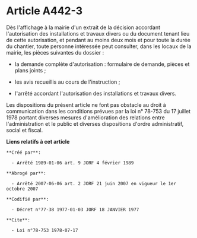 # Article A442-3

Dès l'affichage à la mairie d'un extrait de la décision accordant l'autorisation des installations et travaux divers ou du
document tenant lieu de cette autorisation, et pendant au moins deux mois et pour toute la durée du chantier, toute personne
intéressée peut consulter, dans les locaux de la mairie, les pièces suivantes du dossier :

- la demande complète d'autorisation : formulaire de demande, pièces et plans joints ;

- les avis recueillis au cours de l'instruction ;

- l'arrêté accordant l'autorisation des installations et travaux divers.

Les dispositions du présent article ne font pas obstacle au droit à communication dans les conditions prévues par la loi n°
78-753 du 17 juillet 1978 portant diverses mesures d'amélioration des relations entre l'administration et le public et
diverses dispositions d'ordre administratif, social et fiscal.

**Liens relatifs à cet article**

	**Créé par**:

	  - Arrêté 1989-01-06 art. 9 JORF 4 février 1989

	**Abrogé par**:

	  - Arrêté 2007-06-06 art. 2 JORF 21 juin 2007 en vigueur le 1er octobre 2007

	**Codifié par**:

	  - Décret n°77-38 1977-01-03 JORF 18 JANVIER 1977

	**Cite**:

	  - Loi n°78-753 1978-07-17
